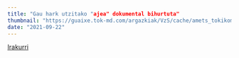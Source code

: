 ```yaml
---
title: "Gau hark utzitako "ajea" dokumental bihurtuta"
thumbnail: "https://guaixe.tok-md.com/argazkiak/VzS/cache/amets_tokikom_735x413.jpg"
date: "2021-09-22"
---
```

[Irakurri](https://guaixe.eus/altsasu/1632298444866-gau-hark-utzitako-ajea-dokumental-bihurtuta)
